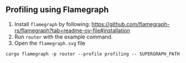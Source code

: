 ## Profiling using Flamegraph

1. Install `flamegraph` by following: https://github.com/flamegraph-rs/flamegraph?tab=readme-ov-file#installation
2. Run `router` with the example command.
3. Open the `flamegraph.svg` file

```
cargo flamegraph -p router --profile profiling -- SUPERGRAPH_PATH
```
